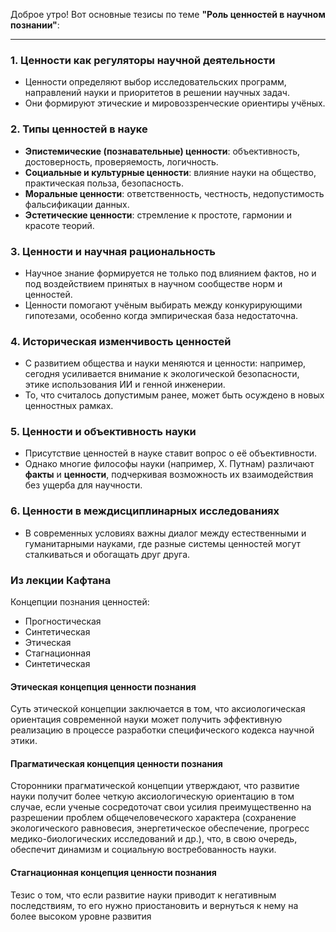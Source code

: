 Доброе утро! Вот основные тезисы по теме **"Роль ценностей в научном познании"**:

---

### 1. **Ценности как регуляторы научной деятельности**
- Ценности определяют выбор исследовательских программ, направлений науки и приоритетов в решении научных задач.
- Они формируют этические и мировоззренческие ориентиры учёных.

### 2. **Типы ценностей в науке**
- **Эпистемические (познавательные) ценности**: объективность, достоверность, проверяемость, логичность.
- **Социальные и культурные ценности**: влияние науки на общество, практическая польза, безопасность.
- **Моральные ценности**: ответственность, честность, недопустимость фальсификации данных.
- **Эстетические ценности**: стремление к простоте, гармонии и красоте теорий.

### 3. **Ценности и научная рациональность**
- Научное знание формируется не только под влиянием фактов, но и под воздействием принятых в научном сообществе норм и ценностей.
- Ценности помогают учёным выбирать между конкурирующими гипотезами, особенно когда эмпирическая база недостаточна.

### 4. **Историческая изменчивость ценностей**
- С развитием общества и науки меняются и ценности: например, сегодня усиливается внимание к экологической безопасности, этике использования ИИ и генной инженерии.
- То, что считалось допустимым ранее, может быть осуждено в новых ценностных рамках.

### 5. **Ценности и объективность науки**
- Присутствие ценностей в науке ставит вопрос о её объективности.
- Однако многие философы науки (например, Х. Путнам) различают **факты** и **ценности**, подчеркивая возможность их взаимодействия без ущерба для научности.

### 6. **Ценности в междисциплинарных исследованиях**
- В современных условиях важны диалог между естественными и гуманитарными науками, где разные системы ценностей могут сталкиваться и обогащать друг друга.

### Из лекции Кафтана
Концепции познания ценностей:
* Прогностическая 
* Синтетическая
* Этическая 
* Стагнационная
* Синтетическая
#### Этическая концепция ценности познания
Суть этической концепции заключается в том, что аксиологическая ориентация современной науки может получить эффективную реализацию в процессе разработки специфического кодекса научной этики.
#### Прагматическая концепция ценности познания
Сторонники прагматической концепции утверждают, что развитие науки получит более четкую аксиологическую ориентацию в том случае, если ученые сосредоточат свои усилия преимущественно на разрешении проблем общечеловеческого характера (сохранение экологического равновесия, энергетическое обеспечение, прогресс медико-биологических исследований и др.), что, в свою очередь, обеспечит динамизм и социальную востребованность науки.
#### Стагнационная концепция ценности познания
Тезис о том, что если развитие науки приводит к негативным последствиям, то его нужно приостановить и вернуться к нему на более высоком уровне развития
